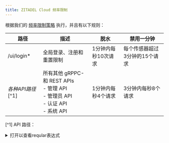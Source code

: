 ```yaml
---
title: ZITADEL Cloud 频率限制
---
```


根据我们的 [频率限制策略](/docs/legal/rate-limit-policy) 执行，并且有以下规则：

| 路径             | 描述                                                                                                    | 脱水          | 禁用一分钟            |
| -------------- | ----------------------------------------------------------------------------------------------------- | ----------- | ---------------- |
| /ui/login*     | 全局登录、注册和重置限制                                                                                          | 1分钟内每秒10次请求 | 每个传感器超过3分钟的15个请求 |
| *各种API路径* [^1] | 所有其他 gRPPC- 和 REST APIs<br/> - 管理 API<br/>- 管理员 API<br/>- 认证 API<br/>- 系统 API | 1分钟内每秒4个请求  | 3分钟内每秒8个请求       |

[^1] API 路径：
<details>
    <summary>打开以查看reqular表达式</summary>
    <pre>
/system/v[0-9]+/.*|/auth/v[0-9]+/.|/admin/v[0-9]+/.|/management/v[0-9]+/.*|zitadel\.system\.v[0-9]+\.Systeme/.*|zitadel\.admin\.v[0-9]+\.AdminService/.*|zitadel\.auth\.v[0-9]+\.AuthService/.*|zitadel\.v[0-9]+\.ManagementService/.*
    </pre>
</details>
